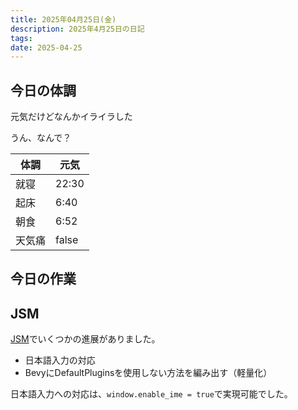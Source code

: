 ```yaml
---
title: 2025年04月25日(金)
description: 2025年4月25日の日記
tags: 
date: 2025-04-25
---
```



## 今日の体調
元気だけどなんかイライラした

うん、なんで？

| 体調  | 元気    |
| --- | ----- |
| 就寝  | 22:30 |
| 起床  | 6:40  |
| 朝食  | 6:52  |
| 天気痛 | false |

## 今日の作業
## JSM
[JSM](../../develop/projects/JourneyStreetMap/JourneyStreetMap.md)でいくつかの進展がありました。

- 日本語入力の対応
- BevyにDefaultPluginsを使用しない方法を編み出す（軽量化）

日本語入力への対応は、`window.enable_ime = true`で実現可能でした。